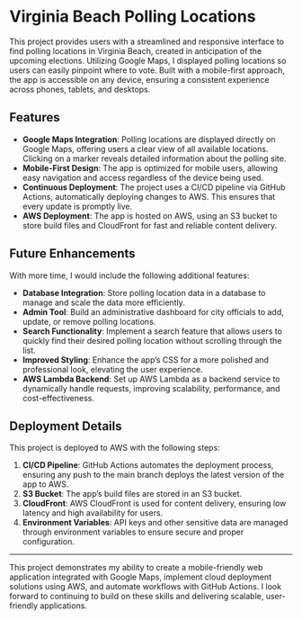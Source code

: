 # Virginia Beach Polling Locations

This project provides users with a streamlined and responsive interface to find polling locations in Virginia Beach, created in anticipation of the upcoming elections. Utilizing Google Maps, I displayed polling locations so users can easily pinpoint where to vote. Built with a mobile-first approach, the app is accessible on any device, ensuring a consistent experience across phones, tablets, and desktops.

## Features

- **Google Maps Integration**: Polling locations are displayed directly on Google Maps, offering users a clear view of all available locations. Clicking on a marker reveals detailed information about the polling site.
- **Mobile-First Design**: The app is optimized for mobile users, allowing easy navigation and access regardless of the device being used.
- **Continuous Deployment**: The project uses a CI/CD pipeline via GitHub Actions, automatically deploying changes to AWS. This ensures that every update is promptly live.
- **AWS Deployment**: The app is hosted on AWS, using an S3 bucket to store build files and CloudFront for fast and reliable content delivery.

## Future Enhancements

With more time, I would include the following additional features:

- **Database Integration**: Store polling location data in a database to manage and scale the data more efficiently.
- **Admin Tool**: Build an administrative dashboard for city officials to add, update, or remove polling locations.
- **Search Functionality**: Implement a search feature that allows users to quickly find their desired polling location without scrolling through the list.
- **Improved Styling**: Enhance the app’s CSS for a more polished and professional look, elevating the user experience.
- **AWS Lambda Backend**: Set up AWS Lambda as a backend service to dynamically handle requests, improving scalability, performance, and cost-effectiveness.

## Deployment Details

This project is deployed to AWS with the following steps:

1. **CI/CD Pipeline**: GitHub Actions automates the deployment process, ensuring any push to the main branch deploys the latest version of the app to AWS.
2. **S3 Bucket**: The app’s build files are stored in an S3 bucket.
3. **CloudFront**: AWS CloudFront is used for content delivery, ensuring low latency and high availability for users.
4. **Environment Variables**: API keys and other sensitive data are managed through environment variables to ensure secure and proper configuration.

---

This project demonstrates my ability to create a mobile-friendly web application integrated with Google Maps, implement cloud deployment solutions using AWS, and automate workflows with GitHub Actions. I look forward to continuing to build on these skills and delivering scalable, user-friendly applications.
